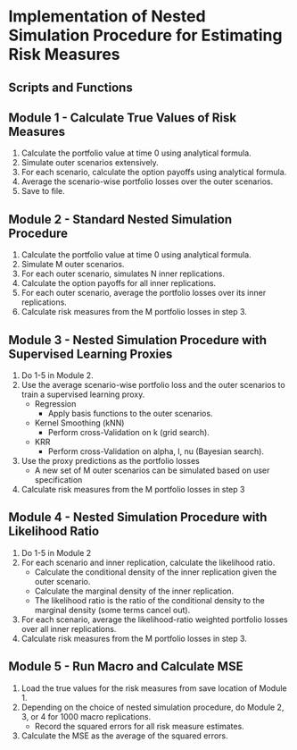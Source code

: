 # Implementation of Nested Simulation Procedure for Estimating Risk Measures

## Scripts and Functions

## Module 1 - Calculate True Values of Risk Measures

1. Calculate the portfolio value at time 0 using analytical formula.
2. Simulate outer scenarios extensively.
3. For each scenario, calculate the option payoffs using analytical formula.
4. Average the scenario-wise portfolio losses over the outer scenarios.
5. Save to file.

## Module 2 - Standard Nested Simulation Procedure

1. Calculate the portfolio value at time 0 using analytical formula.
2. Simulate M outer scenarios.
3. For each outer scenario, simulates N inner replications.
4. Calculate the option payoffs for all inner replications.
5. For each outer scenario, average the portfolio losses over its inner replications.
6. Calculate risk measures from the M portfolio losses in step 3.

## Module 3 - Nested Simulation Procedure with Supervised Learning Proxies

1. Do 1-5 in Module 2.
2. Use the average scenario-wise portfolio loss and the outer scenarios to train a supervised learning proxy.
    * Regression
        * Apply basis functions to the outer scenarios. 
    * Kernel Smoothing (kNN)
        * Perform cross-Validation on k (grid search).
    * KRR
        * Perform cross-Validation on alpha, l, nu (Bayesian search).
3. Use the proxy predictions as the portfolio losses
    * A new set of M outer scenarios can be simulated based on user specification 
4. Calculate risk measures from the M portfolio losses in step 3

## Module 4 - Nested Simulation Procedure with Likelihood Ratio 

1. Do 1-5 in Module 2
2. For each scenario and inner replication, calculate the likelihood ratio.
    * Calculate the conditional density of the inner replication given the outer scenario.
    * Calculate the marginal density of the inner replication. 
    * The likelihood ratio is the ratio of the conditional density to the marginal density (some terms cancel out).
3. For each scenario, average the likelihood-ratio weighted portfolio losses over all inner replications.
4. Calculate risk measures from the M portfolio losses in step 3.

## Module 5 - Run Macro and Calculate MSE 

1. Load the true values for the risk measures from save location of Module 1.
2. Depending on the choice of nested simulation procedure, do Module 2, 3, or 4 for 1000 macro replications.
    * Record the squared errors for all risk measure estimates.
3. Calculate the MSE as the average of the squared errors.
